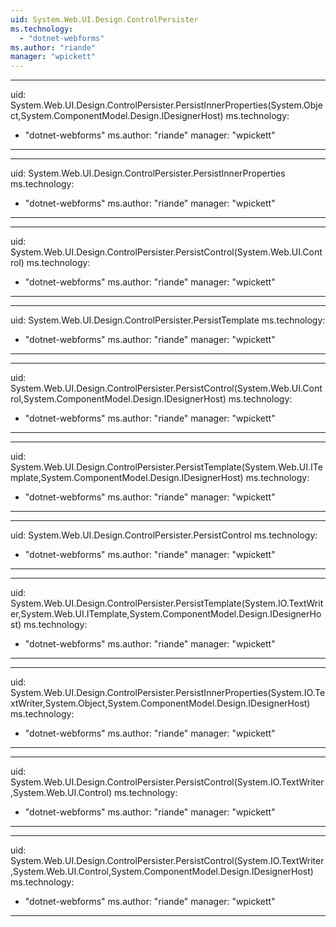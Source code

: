 ```yaml
---
uid: System.Web.UI.Design.ControlPersister
ms.technology: 
  - "dotnet-webforms"
ms.author: "riande"
manager: "wpickett"
---
```


---
uid: System.Web.UI.Design.ControlPersister.PersistInnerProperties(System.Object,System.ComponentModel.Design.IDesignerHost)
ms.technology: 
  - "dotnet-webforms"
ms.author: "riande"
manager: "wpickett"
---

---
uid: System.Web.UI.Design.ControlPersister.PersistInnerProperties
ms.technology: 
  - "dotnet-webforms"
ms.author: "riande"
manager: "wpickett"
---

---
uid: System.Web.UI.Design.ControlPersister.PersistControl(System.Web.UI.Control)
ms.technology: 
  - "dotnet-webforms"
ms.author: "riande"
manager: "wpickett"
---

---
uid: System.Web.UI.Design.ControlPersister.PersistTemplate
ms.technology: 
  - "dotnet-webforms"
ms.author: "riande"
manager: "wpickett"
---

---
uid: System.Web.UI.Design.ControlPersister.PersistControl(System.Web.UI.Control,System.ComponentModel.Design.IDesignerHost)
ms.technology: 
  - "dotnet-webforms"
ms.author: "riande"
manager: "wpickett"
---

---
uid: System.Web.UI.Design.ControlPersister.PersistTemplate(System.Web.UI.ITemplate,System.ComponentModel.Design.IDesignerHost)
ms.technology: 
  - "dotnet-webforms"
ms.author: "riande"
manager: "wpickett"
---

---
uid: System.Web.UI.Design.ControlPersister.PersistControl
ms.technology: 
  - "dotnet-webforms"
ms.author: "riande"
manager: "wpickett"
---

---
uid: System.Web.UI.Design.ControlPersister.PersistTemplate(System.IO.TextWriter,System.Web.UI.ITemplate,System.ComponentModel.Design.IDesignerHost)
ms.technology: 
  - "dotnet-webforms"
ms.author: "riande"
manager: "wpickett"
---

---
uid: System.Web.UI.Design.ControlPersister.PersistInnerProperties(System.IO.TextWriter,System.Object,System.ComponentModel.Design.IDesignerHost)
ms.technology: 
  - "dotnet-webforms"
ms.author: "riande"
manager: "wpickett"
---

---
uid: System.Web.UI.Design.ControlPersister.PersistControl(System.IO.TextWriter,System.Web.UI.Control)
ms.technology: 
  - "dotnet-webforms"
ms.author: "riande"
manager: "wpickett"
---

---
uid: System.Web.UI.Design.ControlPersister.PersistControl(System.IO.TextWriter,System.Web.UI.Control,System.ComponentModel.Design.IDesignerHost)
ms.technology: 
  - "dotnet-webforms"
ms.author: "riande"
manager: "wpickett"
---
